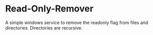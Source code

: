 # Read-Only-Remover
A simple windows service to remove the readonly flag from files and directories.  Directories are recursive.

